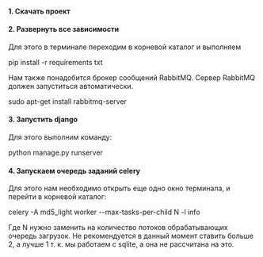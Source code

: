 <h4>1. Скачать проект</h4>
<h4>2. Развернуть все зависимости</h4>
<p>Для этого в терминале переходим в корневой каталог и выполняем</p>
<p>pip install -r requirements txt</p>
<p>Нам также понадобится брокер сообщений RabbitMQ. Сервер RabbitMQ должен запуститься автоматически.</p>
<p>sudo apt-get install rabbitmq-server</p>
<h4>3. Запустить django</h4>
<p>Для этого выполним команду:</p>
<p>python manage.py runserver</p>
<h4>4. Запускаем очередь заданий celery</h4>
<p>Для этого нам необходимо открыть еще одно окно терминала, и перейти в корневой каталог:</p>
<p>celery -A md5_light worker --max-tasks-per-child N -l info</p>
<p>Где N нужно заменить на количество потоков обрабатывающих очередь загрузок. Не рекомендуется в данный момент ставить больше 2, а лучше 1 т. к. мы работаем с sqlite, а она не рассчитана на это.</p>
